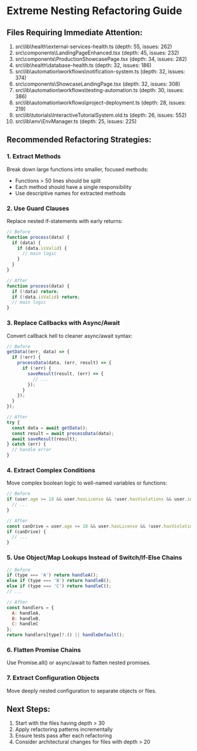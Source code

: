 
# Extreme Nesting Refactoring Guide

## Files Requiring Immediate Attention:
1. src\lib\health\external-services-health.ts (depth: 55, issues: 262)
2. src\components\LandingPageEnhanced.tsx (depth: 45, issues: 232)
3. src\components\ProductionShowcasePage.tsx (depth: 34, issues: 282)
4. src\lib\health\database-health.ts (depth: 32, issues: 186)
5. src\lib\automation\workflows\notification-system.ts (depth: 32, issues: 374)
6. src\components\ShowcaseLandingPage.tsx (depth: 32, issues: 308)
7. src\lib\automation\workflows\testing-automation.ts (depth: 30, issues: 386)
8. src\lib\automation\workflows\project-deployment.ts (depth: 28, issues: 219)
9. src\lib\tutorials\InteractiveTutorialSystem.old.ts (depth: 26, issues: 552)
10. src\lib\env\EnvManager.ts (depth: 25, issues: 225)

## Recommended Refactoring Strategies:

### 1. Extract Methods
Break down large functions into smaller, focused methods:
- Functions > 50 lines should be split
- Each method should have a single responsibility
- Use descriptive names for extracted methods

### 2. Use Guard Clauses
Replace nested if-statements with early returns:
```javascript
// Before
function process(data) {
  if (data) {
    if (data.isValid) {
      // main logic
    }
  }
}

// After
function process(data) {
  if (!data) return;
  if (!data.isValid) return;
  // main logic
}
```

### 3. Replace Callbacks with Async/Await
Convert callback hell to cleaner async/await syntax:
```javascript
// Before
getData((err, data) => {
  if (!err) {
    processData(data, (err, result) => {
      if (!err) {
        saveResult(result, (err) => {
          // ...
        });
      }
    });
  }
});

// After
try {
  const data = await getData();
  const result = await processData(data);
  await saveResult(result);
} catch (err) {
  // handle error
}
```

### 4. Extract Complex Conditions
Move complex boolean logic to well-named variables or functions:
```javascript
// Before
if (user.age >= 18 && user.hasLicense && !user.hasViolations && user.insuranceValid) {
  // ...
}

// After
const canDrive = user.age >= 18 && user.hasLicense && !user.hasViolations && user.insuranceValid;
if (canDrive) {
  // ...
}
```

### 5. Use Object/Map Lookups Instead of Switch/If-Else Chains
```javascript
// Before
if (type === 'A') return handleA();
else if (type === 'B') return handleB();
else if (type === 'C') return handleC();
// ...

// After
const handlers = {
  A: handleA,
  B: handleB,
  C: handleC
};
return handlers[type]?.() || handleDefault();
```

### 6. Flatten Promise Chains
Use Promise.all() or async/await to flatten nested promises.

### 7. Extract Configuration Objects
Move deeply nested configuration to separate objects or files.

## Next Steps:
1. Start with the files having depth > 30
2. Apply refactoring patterns incrementally
3. Ensure tests pass after each refactoring
4. Consider architectural changes for files with depth > 20
